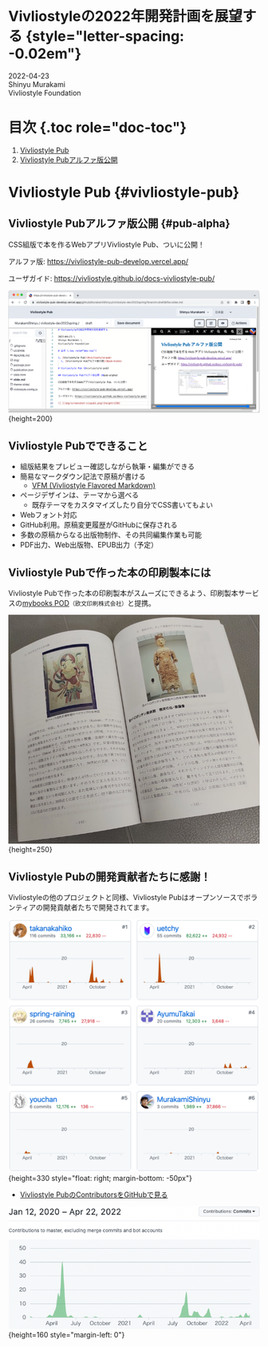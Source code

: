 # Vivliostyleの2022年開発計画を展望する {style="letter-spacing: -0.02em"}

2022-04-23 \
Shinyu Murakami \
Vivliostyle Foundation

# 目次 {.toc role="doc-toc"}

1. [Vivliostyle Pub](#vivliostyle-pub)
  1. [Vivliostyle Pubアルファ版公開](#pub-alpha)

# Vivliostyle Pub {#vivliostyle-pub}

## Vivliostyle Pubアルファ版公開 {#pub-alpha}

CSS組版で本を作るWebアプリVivliostyle Pub、ついに公開！

アルファ版: https://vivliostyle-pub-develop.vercel.app/

ユーザガイド: https://vivliostyle.github.io/docs-vivliostyle-pub/

![Vivliostyle Pubで執筆中の画面](img/screenshot-vivpub.png){height=200}

## Vivliostyle Pubでできること

- 組版結果をプレビュー確認しながら執筆・編集ができる
- 簡易なマークダウン記法で原稿が書ける
  - [VFM (Vivliostyle Flavored Markdown)](https://vivliostyle.github.io/vfm/#/ja/vfm)
- ページデザインは、テーマから選べる
  - 既存テーマをカスタマイズしたり自分でCSS書いてもよい
- Webフォント対応
- GitHub利用。原稿変更履歴がGitHubに保存される
- 多数の原稿からなる出版物制作、その共同編集作業も可能
- PDF出力、Web出版物、EPUB出力（予定）

## Vivliostyle Pubで作った本の印刷製本には

Vivliostyle Pubで作った本の印刷製本がスムーズにできるよう、印刷製本サービスの[mybooks POD](https://pod.mybooks.jp/)<small>（欧文印刷株式会社）</small>と提携。

![Vivliostyle Pub → mybooks PODで印刷製本した本の見本](img/mybookphoto.jpg){height=250}

## Vivliostyle Pubの開発貢献者たちに感謝！

Vivliostyleの他のプロジェクトと同様、Vivliostyle Pubはオープンソースでボランティアの開発貢献者たちで開発されてます。

![](img/pub-contributors.png){height=330 style="float: right; margin-bottom: -50px"}

- [Vivliostyle PubのContributorsをGitHubで見る](https://github.com/vivliostyle/vivliostyle-pub/graphs/contributors)

![この2年間のコミットのグラフ](img/pub-contribution.png){height=160 style="margin-left: 0"}